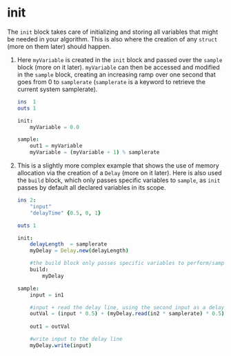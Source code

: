 # init

The `init` block takes care of initializing and storing all variables that might be needed in your algorithm. This is also where the creation of any `struct` (more on them later) should happen.


1) Here `myVariable` is created in the `init` block and passed over the `sample` block (more on it later). `myVariable` can then be accessed and modified in the `sample` block, creating an increasing ramp over one second that goes from 0 to `samplerate` (`samplerate` is a keyword to retrieve the current system samplerate).

    ```nim
    ins  1
    outs 1

    init:
        myVariable = 0.0

    sample:
        out1 = myVariable
        myVariable = (myVariable + 1) % samplerate
    ```

2) This is a slightly more complex example that shows the use of memory allocation via the creation of a `Delay` (more on it later). Here is also used the `build` block, which only passes specific variables to `sample`, as `init` passes by default all declared variables in its scope.

    ```nim
    ins 2:
        "input"
        "delayTime" {0.5, 0, 1}

    outs 1

    init:
        delayLength  = samplerate
        myDelay = Delay.new(delayLength)

        #the build block only passes specific variables to perform/sample
        build:
            myDelay

    sample:
        input = in1

        #input + read the delay line, using the second input as a delay time control
        outVal = (input * 0.5) + (myDelay.read(in2 * samplerate) * 0.5)
        
        out1 = outVal

        #write input to the delay line
        myDelay.write(input)
    ```